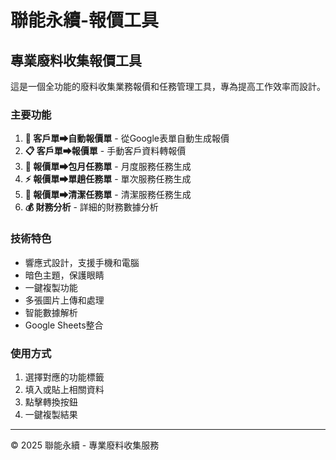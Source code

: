 # 聯能永續-報價工具

## 專業廢料收集報價工具

這是一個全功能的廢料收集業務報價和任務管理工具，專為提高工作效率而設計。

### 主要功能

1. **🔄 客戶單⮕自動報價單** - 從Google表單自動生成報價
2. **📋 客戶單⮕報價單** - 手動客戶資料轉報價
3. **🚀 報價單⮕包月任務單** - 月度服務任務生成
4. **⚡ 報價單⮕單趟任務單** - 單次服務任務生成
5. **🧹 報價單⮕清潔任務單** - 清潔服務任務生成
6. **💰 財務分析** - 詳細的財務數據分析

### 技術特色

- 響應式設計，支援手機和電腦
- 暗色主題，保護眼睛
- 一鍵複製功能
- 多張圖片上傳和處理
- 智能數據解析
- Google Sheets整合

### 使用方式

1. 選擇對應的功能標籤
2. 填入或貼上相關資料
3. 點擊轉換按鈕
4. 一鍵複製結果

---

© 2025 聯能永續 - 專業廢料收集服務
